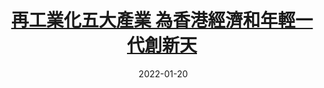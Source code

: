 ---
layout: post
title: <a href='https://www.master-insight.com/%e5%86%8d%e5%b7%a5%e6%a5%ad%e5%8c%96%e4%ba%94%e5%a4%a7%e7%94%a2%e6%a5%ad-%e7%82%ba%e9%a6%99%e6%b8%af%e7%b6%93%e6%bf%9f%e5%92%8c%e5%b9%b4%e8%bc%95%e4%b8%80%e4%bb%a3%e5%89%b5%e6%96%b0%e5%a4%a9/' target="_blank">再工業化五大產業 為香港經濟和年輕一代創新天</a> 
date:  2022-01-20 
description: 推動再工業化除了能提高香港創新及科技水平，也能為年輕人提供更廣闊的就業選擇及向上流機會，況且西方經濟研究早已發現，以創新科技帶動的製造業，比服務業更能提供向上流就業及在職學習機會，並能産生協同效應。
tags: 香港再工業化
categories: chinese

---